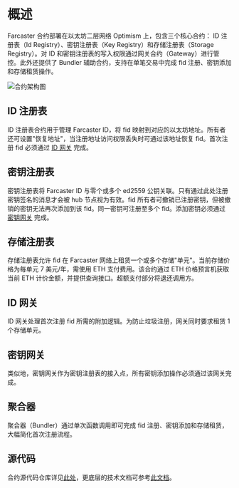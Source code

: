 # 概述

Farcaster 合约部署在以太坊二层网络 Optimism 上，包含三个核心合约：
ID 注册表（Id Registry）、密钥注册表（Key Registry）和存储注册表（Storage Registry）。对 ID 和密钥注册表的写入权限通过网关合约（Gateway）进行管控。此外还提供了 Bundler 辅助合约，支持在单笔交易中完成 fid 注册、密钥添加和存储租赁操作。

![合约架构图](/assets/contracts.png)

## ID 注册表

ID 注册表合约用于管理 Farcaster ID，将 fid 映射到对应的以太坊地址。所有者还可设置"恢复地址"，当注册地址访问权限丢失时可通过该地址恢复 fid。首次注册 fid 必须通过 [ID 网关](#idgateway) 完成。

## 密钥注册表

密钥注册表将 Farcaster ID 与零个或多个 ed2559 公钥关联。只有通过此处注册密钥签名的消息才会被 hub 节点视为有效。fid 所有者可撤销已注册密钥，但被撤销的密钥无法再次添加到该 fid。同一密钥可注册至多个 fid。添加密钥必须通过 [密钥网关](#keygateway) 完成。

## 存储注册表

存储注册表允许 fid 在 Farcaster 网络上租赁一个或多个存储"单元"。当前存储价格为每单元 7 美元/年，需使用 ETH 支付费用。该合约通过 ETH 价格预言机获取当前 ETH 计价金额，并提供查询接口。超额支付部分将退还调用方。

## ID 网关

ID 网关处理首次注册 fid 所需的附加逻辑。为防止垃圾注册，网关同时要求租赁 1 个存储单元。

## 密钥网关

类似地，密钥网关作为密钥注册表的接入点，所有密钥添加操作必须通过该网关完成。

## 聚合器

聚合器（Bundler）通过单次函数调用即可完成 fid 注册、密钥添加和存储租赁，大幅简化首次注册流程。

## 源代码

合约源代码仓库详见[此处](https://github.com/farcasterxyz/contracts)，更底层的技术文档可参考[此文档](https://github.com/farcasterxyz/contracts/blob/main/docs/docs.md)。
